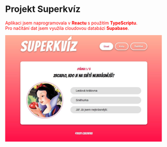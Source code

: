 # Projekt Superkvíz

<span style="color: red;">Aplikaci jsem naprogramovala v **Reactu** s použitím **TypeScriptu**.</span>  
<span style="color: red;">Pro načítání dat jsem využila cloudovou databázi **Supabase**.</span>

![ukázka Superkvízu](ukazka/superkviz-ukazka.jpg)

<!-- 
## Původní zadání
Naprogramuj Superkvíz! Ve složce `html-vzor`, máš tam připravený vzhled aplikace v podobě hotového HTML, CSS a připravených obrázků.


![ukázka Superkvízu](ukazka/superkviz-ukazka.jpg)


## API

Data do aplikace vezmeš na následujících adresách:

### Přehled všech kvízů
```
https://raw.githubusercontent.com/Czechitas-React-podklady/superkviz-api/main/quizes.json
```
[Ukázka dat](https://github.com/Czechitas-React-podklady/superkviz-api/blob/main/quizes.json)

---

### Detail jednoho kvízu
Místo čísla `1` na konci dosadíš vždy ID kvízu, jehož data si přeješ.
```
https://raw.githubusercontent.com/Czechitas-React-podklady/superkviz-api/main/quiz/1.json
```
[Ukázka dat](https://github.com/Czechitas-React-podklady/superkviz-api/blob/main/quiz/1.json)

---

### Žebříček nejlepších
```
https://raw.githubusercontent.com/Czechitas-React-podklady/superkviz-api/main/topscore.json
```
[Ukázka dat](https://github.com/Czechitas-React-podklady/superkviz-api/blob/main/topscore.json)
-->